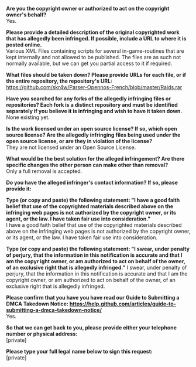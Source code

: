 **Are you the copyright owner or authorized to act on the copyright owner's behalf?**  
Yes.

**Please provide a detailed description of the original copyrighted work that has allegedly been infringed. If possible, include a URL to where it is posted online.**  
Various XML Files containing scripts for several in-game-routines that are kept internally and not allowed to be published. The files are as such not normally available, but we can get you partial access to it if required.

**What files should be taken down? Please provide URLs for each file, or if the entire repository, the repository's URL:**  
https://github.com/skr4w/Parser-Opennos-French/blob/master/Raids.rar

**Have you searched for any forks of the allegedly infringing files or repositories? Each fork is a distinct repository and must be identified separately if you believe it is infringing and wish to have it taken down.**  
None existing yet.

**Is the work licensed under an open source license? If so, which open source license? Are the allegedly infringing files being used under the open source license, or are they in violation of the license?**  
They are not licensed under an Open Source License.

**What would be the best solution for the alleged infringement? Are there specific changes the other person can make other than removal?**  
Only a full removal is accepted.

**Do you have the alleged infringer's contact information? If so, please provide it:**

**Type (or copy and paste) the following statement: "I have a good faith belief that use of the copyrighted materials described above on the infringing web pages is not authorized by the copyright owner, or its agent, or the law. I have taken fair use into consideration."**  
I have a good faith belief that use of the copyrighted materials described above on the infringing web pages is not authorized by the copyright owner, or its agent, or the law. I have taken fair use into consideration.

**Type (or copy and paste) the following statement: "I swear, under penalty of perjury, that the information in this notification is accurate and that I am the copyr  ight owner, or am authorized to act on behalf of the owner, of an exclusive right that is allegedly infringed."**
I swear, under penalty of perjury, that the information in this notification is accurate and that I am the copyright owner, or am authorized to act on behalf of the owner, of an exclusive right that is allegedly infringed.

**Please confirm that you have you have read our Guide to Submitting a DMCA Takedown Notice:   https://help.github.com/articles/guide-to-submitting-a-dmca-takedown-notice/**  
Yes.

**So that we can get back to you, please provide either your telephone number or physical address:**  
[private]

**Please type your full legal name below to sign this request:**  
[private]
